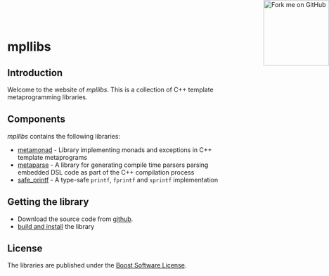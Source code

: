 # mpllibs

## Introduction

Welcome to the website of _mpllibs_. This is a collection of C++ template
metaprogramming libraries.

## Components

_mpllibs_ contains the following libraries:

* [metamonad](libs/metamonad/html/index.html) -
    Library implementing monads and exceptions in C++ template metaprograms
* [metaparse](libs/metaparse/html/index.html) -
    A library for generating compile time parsers parsing embedded
    DSL code as part of the C++ compilation process
* [safe_printf](libs/safe_printf/html/index.html) -
    A type-safe `printf`, `fprintf` and `sprintf` implementation

## Getting the library

* Download the source code from [github](http://github.com/sabel83/mpllibs).
* [build and install](build.html) the library

## License

The libraries are published under the
[Boost Software License](http://www.boost.org/LICENSE_1_0.txt).

<a href="https://github.com/sabel83/mpllibs"><img style="width: 149px; height: 149px; position: absolute; top: 0; right: 0; border: 0;" src="https://s3.amazonaws.com/github/ribbons/forkme_right_darkblue_121621.png" alt="Fork me on GitHub"></a>

